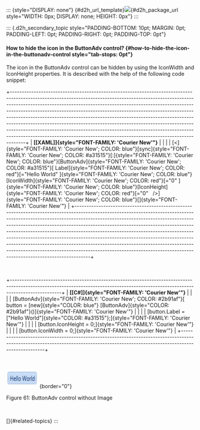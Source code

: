 ::: {style="DISPLAY: none"}
[](ms-xhelp:///?Id=d2h_url_template){#d2h_url_template}![](!package_url!){#d2h_package_url style="WIDTH: 0px; DISPLAY: none; HEIGHT: 0px"}
:::

::: {.d2h_secondary_topic style="PADDING-BOTTOM: 10pt; MARGIN: 0pt; PADDING-LEFT: 0pt; PADDING-RIGHT: 0pt; PADDING-TOP: 0pt"}
#### How to hide the icon in the ButtonAdv control? {#how-to-hide-the-icon-in-the-buttonadv-control style="tab-stops: 0pt"}

The icon in the ButtonAdv control can be hidden by using the IconWidth and IconHeight properties. It is described with the help of the following code snippet:

+------------------------------------------------------------------------------------------------------------------------------------------------------------------------------------------------------------------------------------------------------------------------------------------------------------------------------------------------------------------------------------------------------------------------------------------------------------------------------------------------------------------------------------------------------------------------------------------------------------------------------------------------------+
| **[\[XAML\]]{style="FONT-FAMILY: 'Courier New'"}**                                                                                                                                                                                                                                                                                                                                                                                                                                                                                                                                                                                                   |
|                                                                                                                                                                                                                                                                                                                                                                                                                                                                                                                                                                                                                                                      |
| [\<]{style="FONT-FAMILY: 'Courier New'; COLOR: blue"}[sync]{style="FONT-FAMILY: 'Courier New'; COLOR: #a31515"}[:]{style="FONT-FAMILY: 'Courier New'; COLOR: blue"}[ButtonAdv]{style="FONT-FAMILY: 'Courier New'; COLOR: #a31515"}[ Label]{style="FONT-FAMILY: 'Courier New'; COLOR: red"}[=\"Hello World\" ]{style="FONT-FAMILY: 'Courier New'; COLOR: blue"}[IconWidth]{style="FONT-FAMILY: 'Courier New'; COLOR: red"}[=\"0\" ]{style="FONT-FAMILY: 'Courier New'; COLOR: blue"}[IconHeight]{style="FONT-FAMILY: 'Courier New'; COLOR: red"}[=\"0\"   /\>]{style="FONT-FAMILY: 'Courier New'; COLOR: blue"}[]{style="FONT-FAMILY: 'Courier New'"} |
+------------------------------------------------------------------------------------------------------------------------------------------------------------------------------------------------------------------------------------------------------------------------------------------------------------------------------------------------------------------------------------------------------------------------------------------------------------------------------------------------------------------------------------------------------------------------------------------------------------------------------------------------------+

 

+---------------------------------------------------------------------------------------------------------------------------------------------------------------------------------+
| **[\[C#\]]{style="FONT-FAMILY: 'Courier New'"}**                                                                                                                                |
|                                                                                                                                                                                 |
| [ButtonAdv]{style="FONT-FAMILY: 'Courier New'; COLOR: #2b91af"}[ button = [new]{style="COLOR: blue"} [ButtonAdv]{style="COLOR: #2b91af"}()]{style="FONT-FAMILY: 'Courier New'"} |
|                                                                                                                                                                                 |
| [button.Label = [\"Hello World\"]{style="COLOR: #a31515"};]{style="FONT-FAMILY: 'Courier New'"}                                                                                 |
|                                                                                                                                                                                 |
| [button.IconHeight = 0;]{style="FONT-FAMILY: 'Courier New'"}                                                                                                                    |
|                                                                                                                                                                                 |
| [button.IconWidth = 0;]{style="FONT-FAMILY: 'Courier New'"}                                                                                                                     |
+---------------------------------------------------------------------------------------------------------------------------------------------------------------------------------+

 

![](ImagesExt/image30_65.jpg){border="0"}

Figure 61: ButtonAdv control without Image

 

[]{#related-topics}
:::
